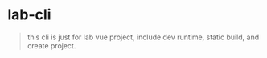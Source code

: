 # lab-cli

> this cli is just for lab vue project,
include dev runtime, static build, and create project.
